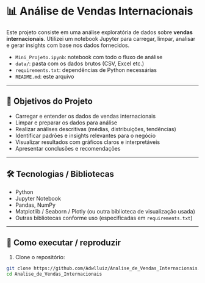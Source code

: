 # 📊 Análise de Vendas Internacionais

Este projeto consiste em uma análise exploratória de dados sobre **vendas internacionais**. Utilizei um notebook Jupyter para carregar, limpar, analisar e gerar insights com base nos dados fornecidos.

- `Mini_Projeto.ipynb`: notebook com todo o fluxo de análise  
- `data/`: pasta com os dados brutos (CSV, Excel etc.)  
- `requirements.txt`: dependências de Python necessárias  
- `README.md`: este arquivo

---

## 🎯 Objetivos do Projeto

- Carregar e entender os dados de vendas internacionais  
- Limpar e preparar os dados para análise  
- Realizar análises descritivas (médias, distribuições, tendências)  
- Identificar padrões e insights relevantes para o negócio  
- Visualizar resultados com gráficos claros e interpretáveis  
- Apresentar conclusões e recomendações

---

## 🛠️ Tecnologias / Bibliotecas

- Python  
- Jupyter Notebook  
- Pandas, NumPy  
- Matplotlib / Seaborn / Plotly (ou outra biblioteca de visualização usada)  
- Outras bibliotecas conforme uso (especificadas em `requirements.txt`)

---

## 🚀 Como executar / reproduzir

1. Clone o repositório:

```bash
git clone https://github.com/Adwlluiz/Analise_de_Vendas_Internacionais.git
cd Analise_de_Vendas_Internacionais
